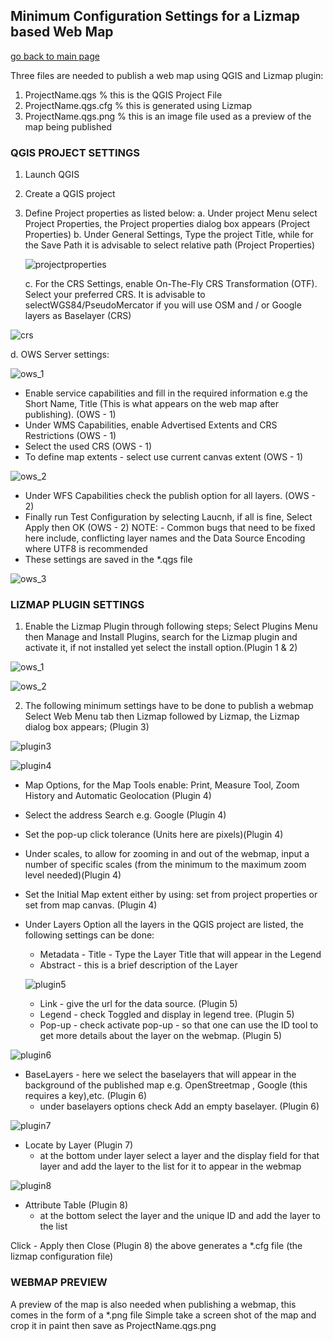 ## Minimum Configuration Settings for a Lizmap based Web Map

[go back to main page](README.md)

Three files are needed to publish a web map using QGIS and Lizmap plugin:

1. ProjectName.qgs	        % this is the QGIS Project File
2. ProjectName.qgs.cfg		% this is generated using Lizmap 
3. ProjectName.qgs.png		% this is an image file used as a preview of the map being published

### QGIS PROJECT SETTINGS

1. Launch QGIS
2. Create a QGIS project
3. Define Project properties as listed below:
   a. Under project Menu select Project Properties, the Project properties dialog box appears (Project Properties)
   b. Under General Settings, Type the project Title, while for the Save Path it is advisable to select relative path (Project Properties)
   
   ![projectproperties](images/projectproperties.png)

   c. For the CRS Settings, enable On-The-Fly CRS Transformation (OTF). Select your preferred CRS. It is advisable to selectWGS84/PseudoMercator if you will use OSM and / or Google layers as Baselayer (CRS)
   
  ![crs](images/crs.png)

  d. OWS Server settings:
  
  ![ows_1](images/ows_1.png)

- Enable service capabilities and fill in the required information e.g the Short Name, Title (This is what appears on the web map after publishing). (OWS - 1)
- Under WMS Capabilities, enable Advertised Extents and CRS Restrictions (OWS - 1)
- Select the used CRS (OWS - 1)
- To define map extents - select use current canvas extent (OWS - 1)

![ows_2](images/ows_2.png)

- Under WFS Capabilities check the publish option for all layers. (OWS - 2)
- Finally run Test Configuration by selecting Laucnh, if all is fine, Select Apply then OK (OWS - 2)
  NOTE: - Common bugs that need to be fixed here include, conflicting layer names and the Data Source Encoding where UTF8 is recommended
- These settings are saved in the *.qgs file

![ows_3](images/ows_3.png)
	
### LIZMAP PLUGIN SETTINGS

1. Enable the Lizmap Plugin through following steps; Select Plugins Menu then Manage and Install Plugins, search for the Lizmap plugin and activate it, if not installed yet select the install option.(Plugin 1 & 2)

![ows_1](images/ows_1.png)

![ows_2](images/ows_2.png)

2. The following minimum settings have to be done to publish a webmap
Select Web Menu tab then Lizmap followed by Lizmap, the Lizmap dialog box appears; (Plugin 3) 

![plugin3](images/plugin3.png)

![plugin4](images/plugin4.png)

   * Map Options, for the Map Tools enable: Print, Measure Tool, Zoom History and Automatic Geolocation (Plugin 4) 
   * Select the address Search e.g. Google (Plugin 4) 
   * Set the pop-up click tolerance (Units here are pixels)(Plugin 4) 
   * Under scales, to allow for zooming in and out of the webmap, input a number of specific scales (from the minimum to the maximum zoom level needed)(Plugin 4) 
   * Set the Initial Map extent either by using: set from project properties or set from map canvas. (Plugin 4) 
   * Under Layers Option all the layers in the QGIS project are listed, the following settings can be done:
       - Metadata - Title - Type the Layer Title that will appear in the Legend
       - Abstract - this is a brief description of the Layer 
       
       ![plugin5](images/plugin5.png)
       
       - Link - give the url for the data source. (Plugin 5) 
       - Legend - check Toggled and display in legend tree. (Plugin 5) 
       - Pop-up - check activate pop-up - so that one can use the ID tool to get more details about the layer on the webmap. (Plugin 5)
       
   ![plugin6](images/plugin6.png)
       
   * BaseLayers - here we select the baselayers that will appear in the background of the published map e.g. OpenStreetmap , Google (this requires a key),etc. (Plugin 6) 
       - under baselayers options check Add an empty baselayer. (Plugin 6) 
       
   ![plugin7](images/plugin7.png)
       
   * Locate by Layer (Plugin 7) 
       - at the bottom under layer select a layer and the display field for that layer and add the layer to the list for it to appear in the webmap
       
   ![plugin8](images/plugin8.png)
       
   * Attribute Table (Plugin 8) 
       - at the bottom select the layer and the unique ID and add the layer to the list 
		
Click - Apply then Close (Plugin 8) 
the above generates a *.cfg file (the lizmap configuration file)
		 
### WEBMAP PREVIEW

A preview of the map is also needed when publishing a webmap, this comes in the form of a *.png file
Simple take a screen shot of the map and crop it in paint then save as ProjectName.qgs.png
